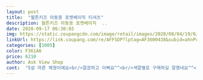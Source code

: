 ```yaml
---
layout: post 
title:  "월튼키즈 아동용 포켓베이직 티셔츠" 
description: 월튼키즈 아동용 포켓베이직  ..
date: 2020-09-17 06:30:03 
img: https://static.coupangcdn.com/image/retail/images/2020/08/04/19/0/332b2c57-8031-4279-92ad-4c1de3df3448.jpg 
linkUrl: https://link.coupang.com/re/AFFSDP?lptag=AF3600438&subid=ahnPublicAsk&pageKey=1929080406&itemId=3275030918&vendorItemId=71262038202&traceid=V0-113-6f019fe8c8f3aca9 
categories: [1005] 
color: F361A6 
price: 6210 
author: Ask View Shop 
cont:  "5살 마른 체형이에요<br/>깔끔하고 이뻐요^^<br/>색깔별로 구매하길 잘했네요^^<br/>생각보다 스판이 없네요 ㅠㅠ 불편할지도.<br/>.<br/><br/>입히려고 한번 빨아놓은 상태인데... <br/><br/>착한 가격에 재질도 디자인도 깔끔하고 이뻐요^^<br/>" 
---
```


